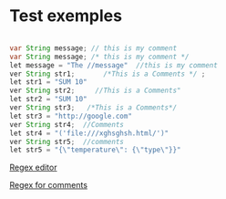 # Test exemples


```java

var String message; // this is my comment
var String message; /* this is my comment */
let message = "The //message"  //this is my comment
ver String str1;       /*This is a Comments */ ;   
let str1 = "SUM 10"
ver String str2;     //This is a Comments"  
let str2 = "SUM 10"
ver String str3;   /*This is a Comments*/
let str3 = "http://google.com"
ver String str4;  //Comments
let str4 = "('file:///xghsghsh.html/')"
ver String str5;  //comments
let str5 = "{\"temperature\": {\"type\"}}"
```



[Regex editor](https://regex101.com/r/vOjcqP/1)



[Regex for comments](https://regex101.com/r/xn9rTN/1)